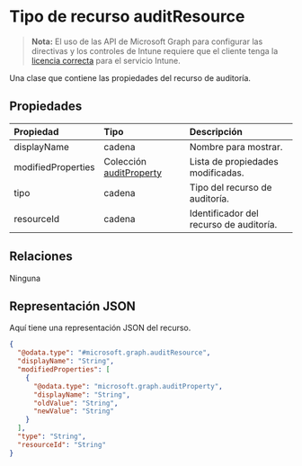 # <a name="auditresource-resource-type"></a>Tipo de recurso auditResource

> **Nota:** El uso de las API de Microsoft Graph para configurar las directivas y los controles de Intune requiere que el cliente tenga la [licencia correcta](https://go.microsoft.com/fwlink/?linkid=839381) para el servicio Intune.

Una clase que contiene las propiedades del recurso de auditoría.
## <a name="properties"></a>Propiedades
|Propiedad|Tipo|Descripción|
|:---|:---|:---|
|displayName|cadena|Nombre para mostrar.|
|modifiedProperties|Colección [auditProperty](../resources/intune_auditing_auditproperty.md)|Lista de propiedades modificadas.|
|tipo|cadena|Tipo del recurso de auditoría.|
|resourceId|cadena|Identificador del recurso de auditoría.|

## <a name="relationships"></a>Relaciones
Ninguna
## <a name="json-representation"></a>Representación JSON
Aquí tiene una representación JSON del recurso.
<!-- {
  "blockType": "resource",
  "keyProperty": "id",
  "@odata.type": "microsoft.graph.auditResource"
}
-->
``` json
{
  "@odata.type": "#microsoft.graph.auditResource",
  "displayName": "String",
  "modifiedProperties": [
    {
      "@odata.type": "microsoft.graph.auditProperty",
      "displayName": "String",
      "oldValue": "String",
      "newValue": "String"
    }
  ],
  "type": "String",
  "resourceId": "String"
}
```



